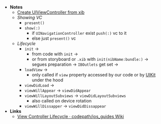 - **Notes**
	- [Create UIViewController from xib](Create%20UIViewController%20from%20xib.md) 
	- *Showing VC*
		- `present()`
		-  `show(:)` 
			- if `UINavigationController` exist `push(:)` vc to it
			- else just `present()` vc
	- *Lifecycle*
		- `init` ->
			- from code with `init` ->
			- or from storyboard or `.xib` with `init(nibName:bundle:)`  -> segues preparation -> `IBOutlets` get set ->
		- `loadView` ->
			- only called if  `view` property accessed by our code or by [UIKit](UIKit.md) under the hood
		- `viewDidLoad` ->
		- `viewWillAppear` -> `viewDidAppear`
		- `viewWillLayoutSubviews` -> `viewDidLayoutSubviews`
			- also called on device rotation
		- `viewWillDissapper` -> `viewDidDissappear`
- **Links**
	- [View Controller Lifecycle · codepath/ios_guides Wiki](https://github.com/codepath/ios_guides/wiki/View-Controller-Lifecycle)